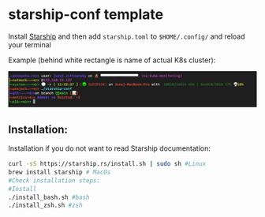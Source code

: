 # starship-conf template

Install [Starship](https://starship.rs) and then add ```starship.toml``` to ```$HOME/.config/``` and reload your terminal 

Example (behind white rectangle is name of actual K8s cluster):

![Screenshot](image.png)

## Installation:

Installation if you do not want to read Starship documentation:

```bash
curl -sS https://starship.rs/install.sh | sudo sh #Linux
brew install starship # MacOs
#Check installation steps:
#Install
./install_bash.sh #bash
./install_zsh.sh #zsh
```
